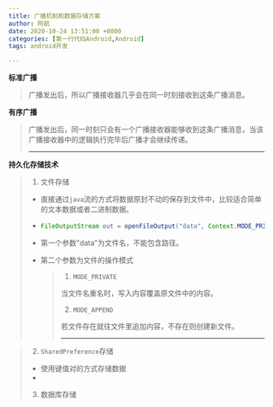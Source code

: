 ```yaml
---
title: 广播机制和数据存储方案
author: 阿航
date: 2020-10-24 13:51:00 +0800
categories: [第一行代码Android,Android]
tags: android开发

---
```




**标准广播**

>广播发出后，所以广播接收器几乎会在同一时刻接收到这条广播消息。

**有序广播**

>广播发出后，同一时刻只会有一个广播接收器能够收到这条广播消息，当该广播接收器中的逻辑执行完毕后广播才会继续传递。
>
>*****



**持久化存储技术**

>1. 文件存储
>
>   * 直接通过`java`流的方式将数据原封不动的保存到文件中，比较适合简单的文本数据或者二进制数据。
>
>   * ```java
>     FileOutputStream out = openFileOutput("data", Context.MODE_PRIVATE);
>     ```
>
>   * 第一个参数"data"为文件名，不能包含路径。
>
>   * 第二个参数为文件的操作模式
>
>     >1. `MODE_PRIVATE`
>     >
>     >   当文件名重名时，写入内容覆盖原文件中的内容。
>     >
>     >2. `MODE_APPEND`
>     >
>     >   若文件存在就往文件里追加内容，不存在则创建新文件。
>     >
>     >****

>2. `SharedPreference`存储
>   * 使用键值对的方式存储数据
>   * 
>
>
>
>3. 数据库存储
>
>